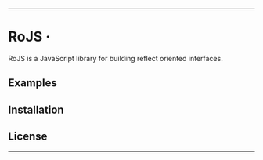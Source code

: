 ----------
RoJS ·
===================

RoJS is a JavaScript library for building reflect oriented interfaces.


Examples
----------

Installation
-------------

License
-------------

----------

